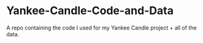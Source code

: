 # Yankee-Candle-Code-and-Data
A repo containing the code I used for my Yankee Candle project + all of the data.

